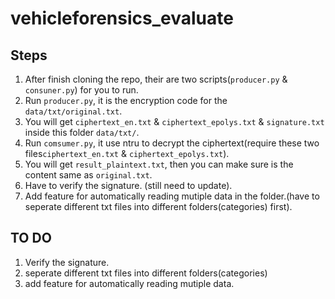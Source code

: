 # vehicleforensics_evaluate

## Steps
1. After finish cloning the repo, their are two scripts(`producer.py` & `consuner.py`) for you to run.
2. Run `producer.py`, it is the encryption code for the `data/txt/original.txt`.
3. You will get `ciphertext_en.txt` & `ciphertext_epolys.txt` & `signature.txt` inside this folder `data/txt/`.
4. Run `comsumer.py`, it use ntru to decrypt the ciphertext(require these two files`ciphertext_en.txt` & `ciphertext_epolys.txt`).
5. You will get `result_plaintext.txt`, then you can make sure is the content same as `original.txt`.
6. Have to verify the signature. (still need to update).
7. Add feature for automatically reading mutiple data in the folder.(have to seperate different txt files into different folders(categories) first). 

## TO DO
1. Verify the signature.
2. seperate different txt files into different folders(categories)
3. add feature for automatically reading mutiple data.